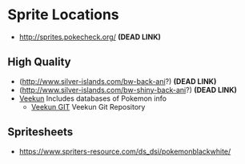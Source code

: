 # Sprite Locations

* http://sprites.pokecheck.org/ **(DEAD LINK)**

## High Quality

* (http://www.silver-islands.com/bw-back-ani?) **(DEAD LINK)**
* (http://www.silver-islands.com/bw-shiny-back-ani?) **(DEAD LINK)**
* [Veekun](https://veekun.com/dex/downloads) Includes databases of Pokemon info
    * [Veekun GIT](http://git.veekun.com/) Veekun Git Repository

## Spritesheets
* https://www.spriters-resource.com/ds_dsi/pokemonblackwhite/
